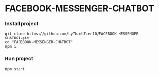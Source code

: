 # FACEBOOK-MESSENGER-CHATBOT

### Install project
```
git clone https://github.com/LyThanhTien10/FACEBOOK-MESSENGER-CHATBOT.git
cd "FACEBOOK-MESSENGER-CHATBOT"
npm i
``` 

### Run project
```
npm start
``` 
